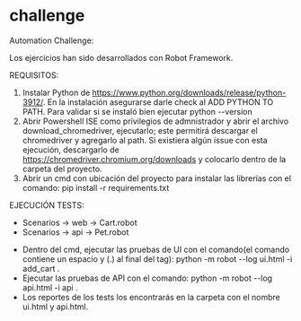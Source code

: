 # challenge

Automation Challenge:

Los ejercicios han sido desarrollados con Robot Framework.

REQUISITOS:
1. Instalar Python de https://www.python.org/downloads/release/python-3912/. En la instalación asegurarse darle check al ADD PYTHON TO PATH. Para validar si se instaló bien ejecutar python --version
2. Abrir Powershell ISE como privilegios de admnistrador y abrir el archivo download_chromedriver, ejecutarlo; este permitirá descargar el chromedriver y agregarlo al path. Si existiera algún issue con esta ejecución, descargarlo de https://chromedriver.chromium.org/downloads y colocarlo dentro de la carpeta del proyecto.
3. Abrir un cmd con ubicación del proyecto para instalar las librerías con el comando: pip install -r requirements.txt

EJECUCIÓN TESTS:
- Scenarios -> web -> Cart.robot
- Scenarios -> api -> Pet.robot

* Dentro del cmd, ejecutar las pruebas de UI con el comando(el comando contiene un espacio y (.) al final del tag): 
	python -m robot --log ui.html -i add_cart .
* Ejecutar las pruebas de API con el comando: 
	python -m robot --log api.html -i api .
* Los reportes de los tests los encontrarás en la carpeta con el nombre ui.html y api.html.

